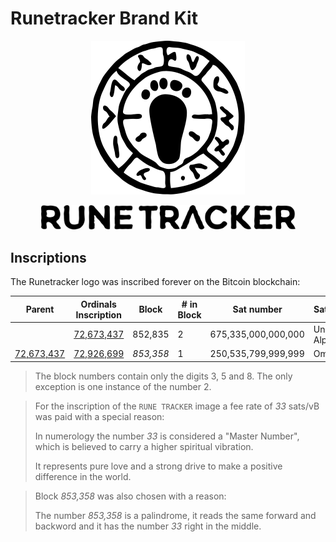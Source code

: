 # Runetracker Brand Kit

<p align="center"><img src="https://raw.githubusercontent.com/runetracker/brand-kit/main/logo-runetracker-def.svg" width="246"></p>
<p align="center"><img src="https://raw.githubusercontent.com/runetracker/brand-kit/main/logo-runetracker-wordmark-def.svg" width="407"></p>

## Inscriptions

The Runetracker logo was inscribed forever on the Bitcoin blockchain:

| Parent             | Ordinals Inscription   | Block          | # in Block       | Sat number       | Sattributes    | Fee (sats/vB)      |
|--------------------|------------------------|----------------|------------------|------------------|----------------|--------------------|
|                    | [72,673,437][link-parent]  | 852,835        | 2                | 675,335,000,000,000 | Uncommon Alpha | 5                  |
| [72,673,437][link-parent] | [72,926,699][link-child]  | *853,358*      | 1                | 250,535,799,999,999 | Omega          | 33                 |

> The block numbers contain only the digits 3, 5 and 8. The only exception is one instance of the number 2.

> For the inscription of the `RUNE TRACKER` image a fee rate of *33* sats/vB was paid with a special reason:
> 
> In numerology the number *33* is considered a "Master Number", which is believed to carry a higher spiritual vibration.
> 
> It represents pure love and a strong drive to make a positive difference in the world.

> Block *853,358* was also chosen with a reason:
>
> The number *853,358* is a palindrome, it reads the same forward and backword and it has the number *33* right in the middle.




[link-parent]: https://ordiscan.com/inscription/72673437
[link-child]: https://ordiscan.com/inscription/72926699
